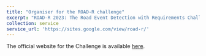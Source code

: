 ```yaml
---
title: "Organiser for the ROAD-R challenge"
excerpt: "ROAD-R 2023: The Road Event Detection with Requirements Challenge, hosted by NeurIPS 2023."
collection: service
service_url: 'https://sites.google.com/view/road-r/'
---
```


The official website for the Challenge is available [here](https://sites.google.com/view/road-r/).

[//]: # (![Alt text]&#40;../images/portfolio_img/road.gif&#41;)